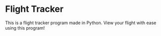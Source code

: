 # Flight Tracker
This is a flight tracker program made in Python. View your flight with ease using this program!
